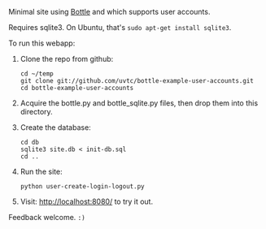 Minimal site using [Bottle](http://bottlepy.org/) and which supports
user accounts.

Requires sqlite3. On Ubuntu, that's `sudo apt-get install sqlite3`.

To run this webapp:

 1. Clone the repo from github:

        cd ~/temp
        git clone git://github.com/uvtc/bottle-example-user-accounts.git
        cd bottle-example-user-accounts

 2. Acquire the bottle.py and bottle_sqlite.py files, then drop them
    into this directory.

 3. Create the database:

        cd db
        sqlite3 site.db < init-db.sql
        cd ..

 4. Run the site:

        python user-create-login-logout.py

 5. Visit: <http://localhost:8080/> to try it out.

Feedback welcome. `:)`
